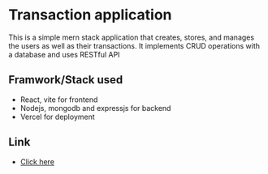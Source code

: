 

# Transaction application

This is a simple mern stack application that creates, stores, and manages the users as well as their transactions. It implements  CRUD operations with a database and uses RESTful API


## Framwork/Stack used

 - React, vite for frontend 
 - Nodejs, mongodb and expressjs for backend
 - Vercel for deployment


## Link

- [Click here](https://paytm-copy-client.vercel.app/)
